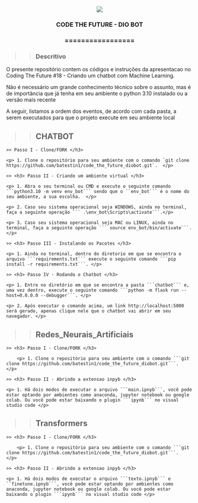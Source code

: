 <h1 align="center">
<img src="https://img.shields.io/static/v1?label=DIOBOT%20POR&message=MAYCON%20BATESTIN&color=7159c1&style=flat-square&logo=ghost"/>


<h3> <p align="center">CODE THE FUTURE - DIO BOT </p> </h3>
<h3> <p align="center"> ================= </p> </h3>

>> <h3> Descritivo </h3>

<p> O presente repositório contem os códigos e instruções da apresentacao no Coding The Future #18 - Criando um chatbot com Machine Learning. </p>
<p> Não é necessário um grande conhecimento técnico sobre o assunto, mas é de importância que já tenha em seu ambiente o python 3.10 instalado ou a versão mais recente </p>
<p> A seguir, listamos a ordem dos eventos, de acordo com cada pasta, a serem executados para que o projeto execute em seu ambiente local </p>

>> <h2> CHATBOT </h2>

    >> Passo I - Clone/FORK </h3>

    <p> 1. Clone o repositório para seu ambiente com o comando `git clone https://github.com/batestin1/code_the_future_diobot.git`.  </p>

    >> <h3> Passo II - Criando um ambiente virtual </h3>

    <p> 1. Abra o seu terminal ou CMD e execute o seguinte comando ```python3.10 -m venv env_bot``` sendo que o ``env_bot``` é o nome do seu ambiente, a sua escolha.  </p>

    <p> 2. Caso seu sistema operacional seja WINDOWS, ainda no terminal, faça a seguinte operação ``` .\env_bot\Scripts\activate```.</p>

    <p> 3. Caso seu sistema operacional seja MAC ou LINUX, ainda no terminal, faça a seguinte operação ``` source env_bot/bin/activate```.</p>

    >> <h3> Passo III - Instalando os Pacotes </h3>

    <p> 1. Ainda no terminal, dentro do diretorio em que se encontra o arquivo ```requirements.txt``` execute o seguinte comando ```pip install -r requirements.txt```. </p>

    >> <h3> Passo IV - Rodando o Chatbot </h3>

    <p> 1. Entre no diretório em que se encontra a pasta ```chatbot``` e, uma vez dentro, execute o seguinte comando ```python -m flask run --host=0.0.0.0 --debugger```. </p>

    <p> 2. Após executar o comando acima, um link http://localhost:5000 será gerado, apenas clique nele que o chatbot vai abrir em seu navegador. </p>

>> <h2> Redes_Neurais_Artificiais </h2>

    
    >> <h3> Passo I - Clone/FORK </h3>

        <p> 1. Clone o repositório para seu ambiente com o comando ```git clone https://github.com/batestin1/code_the_future_diobot.git```.  </p>

    >> <h3> Passo II - Abrindo a extensao inpyb </h3>

    <p> 1. Há dois modos de executar o arquivo ```main.ipnyb```, você pode estar optando por ambientes como anaconda, jupyter notebook ou google colab. Ou você pode estar baixando o plugin ```ipynb``` no visual studio code </p>


>> <h2> Transformers </h2>

    
    >> <h3> Passo I - Clone/FORK </h3>

        <p> 1. Clone o repositório para seu ambiente com o comando ```git clone https://github.com/batestin1/code_the_future_diobot.git```.  </p>

    >> <h3> Passo II - Abrindo a extensao inpyb </h3>

    <p> 1. Há dois modos de executar o arquivo ```texto.ipnyb``` e ``finetune.ipnyb```, você pode estar optando por ambientes como anaconda, jupyter notebook ou google colab. Ou você pode estar baixando o plugin ```ipynb``` no visual studio code </p>